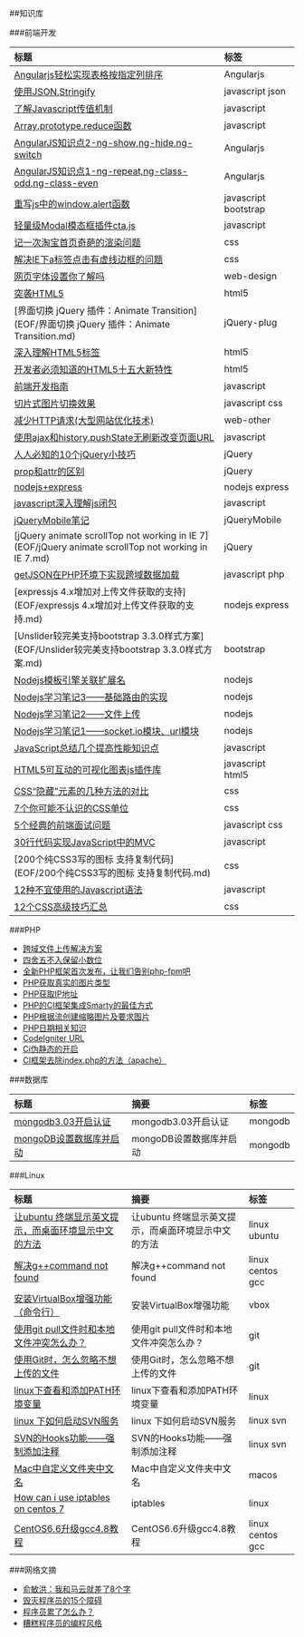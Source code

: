 ##知识库

###前端开发

标题|标签
:---|:---
[Angularjs轻松实现表格按指定列排序](EOF/Angularjs轻松实现表格按指定列排序.md)|Angularjs
[使用JSON.Stringify](EOF/使用JSON.Stringify.md)|javascript json
[了解Javascript传值机制](EOF/了解Javascript传值机制.md)|javascript
[Array.prototype.reduce函数](EOF/Array.prototype.reduce函数.md)|javascript
[AngularJS知识点2-ng-show,ng-hide,ng-switch](EOF/AngularJS知识点2.md)|Angularjs
[AngularJS知识点1-ng-repeat,ng-class-odd,ng-class-even](EOF/AngularJS知识点1.md)|Angularjs
[重写js中的window.alert函数](EOF/重写js中的window.alert函数.md)|javascript bootstrap
[轻量级Modal模态框插件cta.js](EOF/轻量级Modal模态框插件cta.js.md)|javascript
[记一次淘宝首页奇葩的渲染问题](EOF/记一次淘宝首页奇葩的渲染问题.md)|css
[解决IE下a标签点击有虚线边框的问题](EOF/解决IE下a标签点击有虚线边框的问题.md)|css
[网页字体设置你了解吗](EOF/网页字体设置你了解吗.md)|web-design
[突袭HTML5](EOF/突袭HTML5.md)|html5
[界面切换 jQuery 插件：Animate Transition](EOF/界面切换 jQuery 插件：Animate Transition.md)|jQuery-plug
[深入理解HTML5标签](EOF/深入理解HTML5标签.md)|html5
[开发者必须知道的HTML5十五大新特性](EOF/开发者必须知道的HTML5十五大新特性.md)|html5
[前端开发指南](EOF/前端开发指南.md)|javascript
[切片式图片切换效果](EOF/切片式图片切换效果.md)|javascript css
[减少HTTP请求(大型网站优化技术)](EOF/减少HTTP请求(大型网站优化技术).md)|web-other
[使用ajax和history.pushState无刷新改变页面URL](EOF/使用ajax和history.pushState无刷新改变页面URL.md)|javascript
[人人必知的10个jQuery小技巧](EOF/人人必知的10个jQuery小技巧.md)|jQuery
[prop和attr的区别](EOF/prop和attr的区别.md)|jQuery
[nodejs+express](EOF/nodejs+express.md)|nodejs express
[javascript深入理解js闭包](EOF/javascript深入理解js闭包.md)|javascript
[jQueryMobile笔记](EOF/jQueryMobile笔记.md)|jQueryMobile
[jQuery animate scrollTop not working in IE 7](EOF/jQuery animate scrollTop not working in IE 7.md)|jQuery
[getJSON在PHP环境下实现跨域数据加载](EOF/getJSON在PHP环境下实现跨域数据加载.md)|javascript php
[expressjs 4.x增加对上传文件获取的支持](EOF/expressjs 4.x增加对上传文件获取的支持.md)|nodejs express
[Unslider较完美支持bootstrap 3.3.0样式方案](EOF/Unslider较完美支持bootstrap 3.3.0样式方案.md)|bootstrap
[Nodejs模板引擎关联扩展名](EOF/Nodejs模板引擎关联扩展名.md)|nodejs
[Nodejs学习笔记3——基础路由的实现](EOF/Nodejs学习笔记3——基础路由的实现.md)|nodejs
[Nodejs学习笔记2——文件上传](EOF/Nodejs学习笔记2——文件上传.md)|nodejs
[Nodejs学习笔记1——socket.io模块、url模块](EOF/Nodejs学习笔记1——socket.io模块、url模块.md)|nodejs
[JavaScript总结几个提高性能知识点](EOF/JavaScript总结几个提高性能知识点.md)|javascript
[HTML5可互动的可视化图表js插件库](EOF/HTML5可互动的可视化图表js插件库.md)|javascript html5
[CSS“隐藏”元素的几种方法的对比](EOF/CSS“隐藏”元素的几种方法的对比.md)|css
[7个你可能不认识的CSS单位](EOF/7个你可能不认识的CSS单位.md)|css
[5个经典的前端面试问题](EOF/5个经典的前端面试问题.md)|javascript css
[30行代码实现JavaScript中的MVC](EOF/30行代码实现JavaScript中的MVC.md)|javascript
[200个纯CSS3写的图标 支持复制代码](EOF/200个纯CSS3写的图标 支持复制代码.md)|css
[12种不宜使用的Javascript语法](EOF/12种不宜使用的Javascript语法.md)|javascript
[12个CSS高级技巧汇总](EOF/12个CSS高级技巧汇总.md)|css

###PHP

- [跨域文件上传解决方案](https://github.com/limeng0403/libs/blob/master/PHP/%E8%B7%A8%E5%9F%9F%E6%96%87%E4%BB%B6%E4%B8%8A%E4%BC%A0%E8%A7%A3%E5%86%B3%E6%96%B9%E6%A1%88.md)
- [四舍五不入保留小数位](https://github.com/limeng0403/libs/blob/master/PHP/%E5%9B%9B%E8%88%8D%E4%BA%94%E4%B8%8D%E5%85%A5%E4%BF%9D%E7%95%99%E5%B0%8F%E6%95%B0%E4%BD%8D.md)
- [全新PHP框架首次发布，让我们告别php-fpm吧](https://github.com/limeng0403/libs/blob/master/PHP/%E5%85%A8%E6%96%B0PHP%E6%A1%86%E6%9E%B6%E9%A6%96%E6%AC%A1%E5%8F%91%E5%B8%83%EF%BC%8C%E8%AE%A9%E6%88%91%E4%BB%AC%E5%91%8A%E5%88%ABphp-fpm%E5%90%A7.md)
- [PHP获取真实的图片类型](https://github.com/limeng0403/libs/blob/master/PHP/PHP%E8%8E%B7%E5%8F%96%E7%9C%9F%E5%AE%9E%E7%9A%84%E5%9B%BE%E7%89%87%E7%B1%BB%E5%9E%8B.md)
- [PHP获取IP地址](https://github.com/limeng0403/libs/blob/master/PHP/PHP%E8%8E%B7%E5%8F%96IP%E5%9C%B0%E5%9D%80.md)
- [PHP的CI框架集成Smarty的最佳方式](https://github.com/limeng0403/libs/blob/master/PHP/PHP%E7%9A%84CI%E6%A1%86%E6%9E%B6%E9%9B%86%E6%88%90Smarty%E7%9A%84%E6%9C%80%E4%BD%B3%E6%96%B9%E5%BC%8F.md)
- [PHP根据流创建缩略图片及要求图片](https://github.com/limeng0403/libs/blob/master/PHP/PHP%E6%A0%B9%E6%8D%AE%E6%B5%81%E5%88%9B%E5%BB%BA%E7%BC%A9%E7%95%A5%E5%9B%BE%E7%89%87%E5%8F%8A%E8%A6%81%E6%B1%82%E5%9B%BE%E7%89%87.md)
- [PHP日期相关知识](https://github.com/limeng0403/libs/blob/master/PHP/PHP%E6%97%A5%E6%9C%9F%E7%9B%B8%E5%85%B3%E7%9F%A5%E8%AF%86.md)
- [CodeIgniter URL](https://github.com/limeng0403/libs/blob/master/PHP/CodeIgniter%20URL.md)
- [Ci伪静态的开启](https://github.com/limeng0403/libs/blob/master/PHP/Ci%E4%BC%AA%E9%9D%99%E6%80%81%E7%9A%84%E5%BC%80%E5%90%AF.md)
- [CI框架去除index.php的方法（apache）](https://github.com/limeng0403/libs/blob/master/PHP/CI%E6%A1%86%E6%9E%B6%E5%8E%BB%E9%99%A4index.php%E7%9A%84%E6%96%B9%E6%B3%95%EF%BC%88apache%EF%BC%89.md)


###数据库

标题|摘要|标签|
:---|:---|:---|
[mongodb3.03开启认证][d2]|mongodb3.03开启认证|mongodb|
[mongoDB设置数据库并启动][d1]|mongoDB设置数据库并启动|mongodb|

[d2]:https://github.com/limeng0403/libs/blob/master/Database/mongodb3.03%E5%BC%80%E5%90%AF%E8%AE%A4%E8%AF%81.md
[d1]:https://github.com/limeng0403/libs/blob/master/Database/mongoDB%E8%AE%BE%E7%BD%AE%E6%95%B0%E6%8D%AE%E5%BA%93%E5%B9%B6%E5%90%AF%E5%8A%A8.md

###Linux

标题|摘要|标签|
:---|:---|:---|
[让ubuntu 终端显示英文提示，而桌面环境显示中文的方法][l11]|让ubuntu 终端显示英文提示，而桌面环境显示中文的方法|linux ubuntu|
[解决g++command not found][l10]|解决g++command not found|linux centos gcc|
[安装VirtualBox增强功能（命令行）][l9]|安装VirtualBox增强功能|vbox|
[使用git pull文件时和本地文件冲突怎么办？][l8]|使用git pull文件时和本地文件冲突怎么办？|git|
[使用Git时，怎么忽略不想上传的文件][l7]|使用Git时，怎么忽略不想上传的文件|git|
[linux下查看和添加PATH环境变量][l6]|linux下查看和添加PATH环境变量|linux|
[linux 下如何启动SVN服务][l5]|linux 下如何启动SVN服务|linux svn|
[SVN的Hooks功能——强制添加注释][l4]|SVN的Hooks功能——强制添加注释|linux svn|
[Mac中自定义文件夹中文名][l3]|Mac中自定义文件夹中文名|macos
[How can i use iptables on centos 7][l2]|iptables|linux|
[CentOS6.6升级gcc4.8教程][l1]|CentOS6.6升级gcc4.8教程|linux centos gcc|

[l11]:https://github.com/limeng0403/libs/blob/master/Linux/%E8%AE%A9ubuntu%20%E7%BB%88%E7%AB%AF%E6%98%BE%E7%A4%BA%E8%8B%B1%E6%96%87%E6%8F%90%E7%A4%BA%EF%BC%8C%E8%80%8C%E6%A1%8C%E9%9D%A2%E7%8E%AF%E5%A2%83%E6%98%BE%E7%A4%BA%E4%B8%AD%E6%96%87%E7%9A%84%E6%96%B9%E6%B3%95.md
[l10]:https://github.com/limeng0403/libs/blob/master/Linux/%E8%A7%A3%E5%86%B3g%2B%2Bcommand%20not%20found.md
[l9]:https://github.com/limeng0403/libs/blob/master/Linux/%E5%AE%89%E8%A3%85VirtualBox%E5%A2%9E%E5%BC%BA%E5%8A%9F%E8%83%BD%EF%BC%88%E5%91%BD%E4%BB%A4%E8%A1%8C%EF%BC%89.md
[l8]:https://github.com/limeng0403/libs/blob/master/Linux/%E4%BD%BF%E7%94%A8git%20pull%E6%96%87%E4%BB%B6%E6%97%B6%E5%92%8C%E6%9C%AC%E5%9C%B0%E6%96%87%E4%BB%B6%E5%86%B2%E7%AA%81%E6%80%8E%E4%B9%88%E5%8A%9E%EF%BC%9F.md
[l7]:https://github.com/limeng0403/libs/blob/master/Linux/%E4%BD%BF%E7%94%A8Git%E6%97%B6%EF%BC%8C%E6%80%8E%E4%B9%88%E5%BF%BD%E7%95%A5%E4%B8%8D%E6%83%B3%E4%B8%8A%E4%BC%A0%E7%9A%84%E6%96%87%E4%BB%B6.md
[l6]:https://github.com/limeng0403/libs/blob/master/Linux/linux%E4%B8%8B%E6%9F%A5%E7%9C%8B%E5%92%8C%E6%B7%BB%E5%8A%A0PATH%E7%8E%AF%E5%A2%83%E5%8F%98%E9%87%8F.md
[l5]:https://github.com/limeng0403/libs/blob/master/Linux/linux%20%E4%B8%8B%E5%A6%82%E4%BD%95%E5%90%AF%E5%8A%A8SVN%E6%9C%8D%E5%8A%A1.md
[l4]:https://github.com/limeng0403/libs/blob/master/Linux/SVN%E7%9A%84Hooks%E5%8A%9F%E8%83%BD%E2%80%94%E2%80%94%E5%BC%BA%E5%88%B6%E6%B7%BB%E5%8A%A0%E6%B3%A8%E9%87%8A.md
[l3]:https://github.com/limeng0403/libs/blob/master/Linux/Mac%E4%B8%AD%E8%87%AA%E5%AE%9A%E4%B9%89%E6%96%87%E4%BB%B6%E5%A4%B9%E4%B8%AD%E6%96%87%E5%90%8D.md
[l2]:https://github.com/limeng0403/libs/blob/master/Linux/How%20can%20i%20use%20iptables%20on%20centos%207.md
[l1]:https://github.com/limeng0403/libs/blob/master/Linux/CentOS6.6%E5%8D%87%E7%BA%A7gcc4.8%E6%95%99%E7%A8%8B.md

###网络文摘

- [俞敏洪：我和马云就差了8个字][o4]
- [毁灭程序员的15个障碍][o3]
- [程序员累了怎么办？][o2]
- [糟糕程序员的编程风格][o1]

[o4]:https://github.com/limeng0403/libs/blob/master/Other/%E4%BF%9E%E6%95%8F%E6%B4%AA%EF%BC%9A%E6%88%91%E5%92%8C%E9%A9%AC%E4%BA%91%E5%B0%B1%E5%B7%AE%E4%BA%868%E4%B8%AA%E5%AD%97.md
[o3]:https://github.com/limeng0403/libs/blob/master/Other/%E6%AF%81%E7%81%AD%E7%A8%8B%E5%BA%8F%E5%91%98%E7%9A%8415%E4%B8%AA%E9%9A%9C%E7%A2%8D.md
[o2]:https://github.com/limeng0403/libs/blob/master/Other/%E7%A8%8B%E5%BA%8F%E5%91%98%E7%B4%AF%E4%BA%86%E6%80%8E%E4%B9%88%E5%8A%9E%EF%BC%9F.md
[o1]:https://github.com/limeng0403/libs/blob/master/Other/%E7%B3%9F%E7%B3%95%E7%A8%8B%E5%BA%8F%E5%91%98%E7%9A%84%E7%BC%96%E7%A8%8B%E9%A3%8E%E6%A0%BC.md



